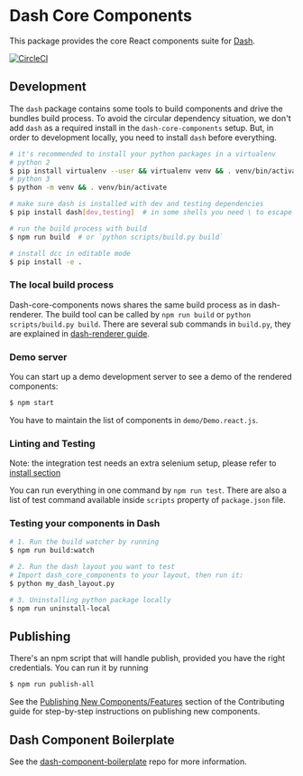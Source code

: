 # Dash Core Components

This package provides the core React components suite for [Dash][].

[![CircleCI](https://circleci.com/gh/plotly/dash-core-components.svg?style=svg)](https://circleci.com/gh/plotly/dash-core-components)

## Development

The `dash` package contains some tools to build components and drive the bundles build process.
To avoid the circular dependency situation, we don't add `dash` as a required install in the `dash-core-components` setup. But, in order to development locally, you need to install `dash` before everything.

```bash
# it's recommended to install your python packages in a virtualenv
# python 2
$ pip install virtualenv --user && virtualenv venv && . venv/bin/activate
# python 3
$ python -m venv && . venv/bin/activate

# make sure dash is installed with dev and testing dependencies
$ pip install dash[dev,testing]  # in some shells you need \ to escape []

# run the build process with build
$ npm run build  # or `python scripts/build.py build`

# install dcc in editable mode
$ pip install -e .
```

### The local build process

Dash-core-components nows shares the same build process as in dash-renderer. The build
tool can be called by `npm run build` or `python scripts/build.py build`.  There are several sub commands in `build.py`, they are explained in [dash-renderer guide](https://github.com/plotly/dash/blob/dev/CONTRIBUTING.md#dash-renderer-beginner-guide).


### Demo server

You can start up a demo development server to see a demo of the rendered
components:

```sh
$ npm start
```

You have to maintain the list of components in `demo/Demo.react.js`.

### Linting and Testing

Note: the integration test needs an extra selenium setup, please refer to [install section](https://dash.plot.ly/testing)

You can run everything in one command by `npm run test`. There are also a list of test command available inside `scripts` property of `package.json` file.


### Testing your components in Dash

```bash
# 1. Run the build watcher by running
$ npm run build:watch

# 2. Run the dash layout you want to test
# Import dash_core_components to your layout, then run it:
$ python my_dash_layout.py

# 3. Uninstalling python package locally
$ npm run uninstall-local
```

## Publishing

There's an npm script that will handle publish, provided you have the right credentials. You can run it by running

```sh
$ npm run publish-all
```

See the [Publishing New Components/Features](CONTRIBUTING.md#publishing-new-componentsfeatures) section of the Contributing guide for step-by-step instructions on publishing new components.

## Dash Component Boilerplate

See the [dash-component-boilerplate](https://github.com/plotly/dash-component-boilerplate) repo for more information.

[Dash]: https://plot.ly/dash
[Dash Component Boilerplate]: (https://github.com/plotly/dash-component-boilerplate)
[NPM package authors]: https://www.npmjs.com/package/dash-core-components/access
[PyPi]: https://pypi.python.org/pypi
